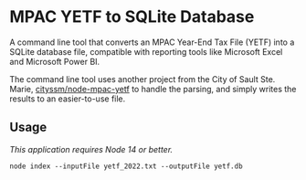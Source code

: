 # MPAC YETF to SQLite Database

A command line tool that converts an MPAC Year-End Tax File (YETF)
into a SQLite database file, compatible with reporting tools
like Microsoft Excel and Microsoft Power BI.

The command line tool uses another project from the City of Sault Ste. Marie,
[cityssm/node-mpac-yetf](https://github.com/cityssm/node-mpac-yetf)
to handle the parsing, and simply writes the results to an easier-to-use file.

## Usage

_This application requires Node 14 or better._

    node index --inputFile yetf_2022.txt --outputFile yetf.db
